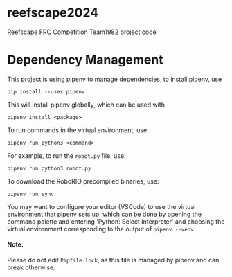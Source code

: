 # reefscape2024
Reefscape FRC Competition Team1982 project code

# Dependency Management
This project is using pipenv to manage dependencies, to install pipenv, use
```
pip install --user pipenv
```
This will install pipenv globally, which can be used with 
```
pipenv install <package>
```
To run commands in the virtual environment, use:
```
pipenv run python3 <command>
```
For example, to run the `robot.py` file, use:
```
pipenv run python3 robot.py
```
To download the RoboRIO precompiled binaries, use:
```
pipenv run sync
```
You may want to configure your editor (VSCode) to use the virtual environment that pipenv sets up, which can be done by opening the command palette and entering 'Python: Select Interpreter' and choosing the virtual environment corresponding to the output of `pipenv --venv`

#### Note:
Please do not edit `Pipfile.lock`, as this file is managed by pipenv and can break otherwise.
